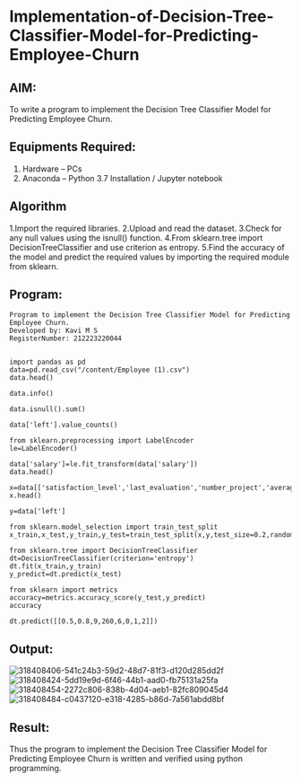 # Implementation-of-Decision-Tree-Classifier-Model-for-Predicting-Employee-Churn

## AIM:
To write a program to implement the Decision Tree Classifier Model for Predicting Employee Churn.

## Equipments Required:
1. Hardware – PCs
2. Anaconda – Python 3.7 Installation / Jupyter notebook

## Algorithm
1.Import the required libraries.
2.Upload and read the dataset.
3.Check for any null values using the isnull() function.
4.From sklearn.tree import DecisionTreeClassifier and use criterion as entropy.
5.Find the accuracy of the model and predict the required values by importing the required module from sklearn.

## Program:
```
Program to implement the Decision Tree Classifier Model for Predicting Employee Churn.
Developed by: Kavi M S
RegisterNumber: 212223220044
```
```

import pandas as pd
data=pd.read_csv("/content/Employee (1).csv")
data.head()

data.info()

data.isnull().sum()

data['left'].value_counts()

from sklearn.preprocessing import LabelEncoder
le=LabelEncoder()

data['salary']=le.fit_transform(data['salary'])
data.head()

x=data[['satisfaction_level','last_evaluation','number_project','average_montly_hours','time_spend_company','Work_accident','promotion_last_5years','salary']]
x.head()

y=data['left']

from sklearn.model_selection import train_test_split
x_train,x_test,y_train,y_test=train_test_split(x,y,test_size=0.2,random_state=100)

from sklearn.tree import DecisionTreeClassifier
dt=DecisionTreeClassifier(criterion='entropy')
dt.fit(x_train,y_train)
y_predict=dt.predict(x_test)

from sklearn import metrics
accuracy=metrics.accuracy_score(y_test,y_predict)
accuracy

dt.predict([[0.5,0.8,9,260,6,0,1,2]])

```

## Output:
![318408406-541c24b3-59d2-48d7-81f3-d120d285dd2f](https://github.com/Kavi45-msk/Implementation-of-Decision-Tree-Classifier-Model-for-Predicting-Employee-Churn/assets/147457752/35293119-d5d4-4c3c-b5ad-b1b2bbdd8779)
![318408424-5dd19e9d-6f46-44b1-aad0-fb75131a25fa](https://github.com/Kavi45-msk/Implementation-of-Decision-Tree-Classifier-Model-for-Predicting-Employee-Churn/assets/147457752/7c4e4c71-2cb1-46d4-ad36-bbde25c8f4c2)
![318408454-2272c806-838b-4d04-aeb1-82fc809045d4](https://github.com/Kavi45-msk/Implementation-of-Decision-Tree-Classifier-Model-for-Predicting-Employee-Churn/assets/147457752/734587d5-b7fb-4aab-b88c-db70eaf94d7d)
![318408484-c0437120-e318-4285-b86d-7a561abdd8bf](https://github.com/Kavi45-msk/Implementation-of-Decision-Tree-Classifier-Model-for-Predicting-Employee-Churn/assets/147457752/70dbe8d4-3dff-4df3-b724-16a16c5d1d80)
## Result:
Thus the program to implement the  Decision Tree Classifier Model for Predicting Employee Churn is written and verified using python programming.
